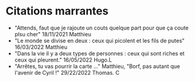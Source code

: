# Citations marrantes

- "Attends, faut que je rajoute un couts quelque part pour que ça coute plsu cher" 18/11/2021 Matthieu
- "Le monde se divise en deux : ceux qui picolent et les fils de putes" 16/03/2022 Matthieu
- "Dans la vie il y a deux types de personnes : ceux qui sont riches et ceux qui pleurent." 16/05/2022 Hugo.L
- "Arrêtes, tu vas pourrir la carte ..." Matthieu, "Borf, pas autant que l'avenir de Cyril !" 29/22/2022 Thomas. C

